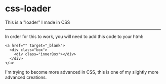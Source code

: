 # css-loader
This is a "loader" I made in CSS

---

In order for this to work, you will need to add this code to your html:

```
<a href="" target="_blank">
  <div class="box">
    <div class="innerBox"></div>
  </div>
</a>
```

I'm trying to become more advanced in CSS, this is one of my slightly more advanced creations.

